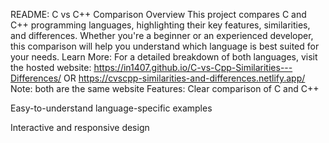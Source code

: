 README: C vs C++ Comparison
Overview
This project compares C and C++ programming languages, highlighting their key features, similarities, and differences.
 Whether you're a beginner or an experienced developer, this comparison will help you understand which language is best suited for your needs.
Learn More:
For a detailed breakdown of both languages, visit the hosted website:
https://in1407.github.io/C-vs-Cpp-Similarities---Differences/
OR
https://cvscpp-similarities-and-differences.netlify.app/
Note: both are the same website
Features:
Clear comparison of C and C++

Easy-to-understand language-specific examples

Interactive and responsive design

